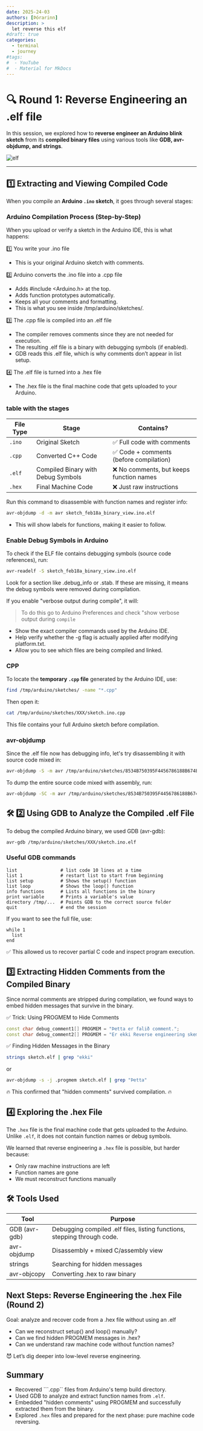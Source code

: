 ```yaml
---
date: 2025-24-03
authors: [Þórarinn]
description: >
  let reverse this elf
#draft: true
categories:
  - terminal
  - journey
#tags:
#  - YouTube
#  - Material for MkDocs
---
```


# 🔍 Round 1: Reverse Engineering an .elf file

In this session, we explored how to **reverse engineer an Arduino blink sketch** from its **compiled binary files** using various tools like **GDB, avr-objdump, and strings**.

![elf](https://images-wixmp-ed30a86b8c4ca887773594c2.wixmp.com/i/bcd161ac-814c-4827-94fc-f6e63e584f9d/d351a5x-0570f2e5-f1c4-4fad-abab-db6902e5e29e.jpg)

<!-- more -->
---

## 1️⃣ Extracting and Viewing Compiled Code  

When you compile an **Arduino `.ino` sketch**, it goes through several stages: 

### Arduino Compilation Process (Step-by-Step)
When you upload or verify a sketch in the Arduino IDE, this is what happens:

1️⃣ You write your .ino file

- This is your original Arduino sketch with comments.
  
2️⃣ Arduino converts the .ino file into a .cpp file

- Adds #include <Arduino.h> at the top.
- Adds function prototypes automatically.
- Keeps all your comments and formatting.
- This is what you see inside /tmp/arduino/sketches/.
  
3️⃣ The .cpp file is compiled into an .elf file

- The compiler removes comments since they are not needed for execution.
- The resulting .elf file is a binary with debugging symbols (if enabled).
- GDB reads this .elf file, which is why comments don’t appear in list setup.

4️⃣ The .elf file is turned into a .hex file

- The .hex file is the final machine code that gets uploaded to your Arduino.

### table with the stages

| **File Type** | **Stage** | **Contains?** |
|--------------|----------|--------------|
| `.ino` | Original Sketch | ✅ Full code with comments |
| `.cpp` | Converted C++ Code | ✅ Code + comments (before compilation) |
| `.elf` | Compiled Binary with Debug Symbols | ❌ No comments, but keeps function names |
| `.hex` | Final Machine Code | ❌ Just raw instructions |

Run this command to disassemble with function names and register info:

```bash
avr-objdump -d -m avr sketch_feb18a_binary_view.ino.elf
```
- This will show labels for functions, making it easier to follow.

### Enable Debug Symbols in Arduino

To check if the ELF file contains debugging symbols (source code references), run:

```bash
avr-readelf -S sketch_feb18a_binary_view.ino.elf
```

Look for a section like .debug_info or .stab. If these are missing, it means the debug symbols were removed during compilation.

If you enable "verbose output during compile", it will:
> To do this go to Arduino Preferences and check "show verbose output during ```compile``` 

- Show the exact compiler commands used by the Arduino IDE.
- Help verify whether the -g flag is actually applied after modifying platform.txt.
- Allow you to see which files are being compiled and linked.

### CPP

To locate the **temporary `.cpp` file** generated by the Arduino IDE, use:  
```bash
find /tmp/arduino/sketches/ -name "*.cpp"
```
Then open it:

```bash
cat /tmp/arduino/sketches/XXX/sketch.ino.cpp
```
This file contains your full Arduino sketch before compilation.

### avr-objdump 

Since the .elf file now has debugging info, let's try disassembling it with source code mixed in:
```bash
avr-objdump -S -m avr /tmp/arduino/sketches/8534B750395F4456786188B674E891FB/sketch_feb18a_binary_view.ino.elf
```

To dump the entire source code mixed with assembly, run:

```bash
avr-objdump -SC -m avr /tmp/arduino/sketches/8534B750395F4456786188B674E891FB/sketch_feb18a_binary_view.ino.elf > full_code.txt
```


## 🛠 2️⃣ Using GDB to Analyze the Compiled .elf File

To debug the compiled Arduino binary, we used GDB (avr-gdb):

```bash
avr-gdb /tmp/arduino/sketches/XXX/sketch.ino.elf
```
### Useful GDB commands

```gdb
list                # list code 10 lines at a time
list 1              # restart list to start from beginning
list setup          # Shows the setup() function
list loop           # Shows the loop() function
info functions      # Lists all functions in the binary
print variable      # Prints a variable's value
directory /tmp/...  # Points GDB to the correct source folder
quit                # end the session

```
If you want to see the full file, use:

```gdb
while 1
  list
end
```

✅ This allowed us to recover partial C code and inspect program execution.

## 3️⃣ Extracting Hidden Comments from the Compiled Binary

Since normal comments are stripped during compilation, we found ways to embed hidden messages that survive in the binary.

✅ Trick: Using PROGMEM to Hide Comments

```cpp
const char debug_comment1[] PROGMEM = "Þetta er falið comment.";
const char debug_comment2[] PROGMEM = "Er ekki Reverse engineering skemmtilegt!";
```

✅ Finding Hidden Messages in the Binary

```bash
strings sketch.elf | grep "ekki"
```
or

```bash
avr-objdump -s -j .progmem sketch.elf | grep "Þetta"
```

🔥 This confirmed that "hidden comments" survived compilation. 🔥

## 4️⃣ Exploring the .hex File

The ```.hex``` file is the final machine code that gets uploaded to the Arduino. Unlike ```.elf```, it does not contain function names or debug symbols.

We learned that reverse engineering a ```.hex``` file is possible, but harder because:

- Only raw machine instructions are left
- Function names are gone
- We must reconstruct functions manually

## 🛠 Tools Used

| Tool          | Purpose                             |
|---------------|-------------------------------------|
| GDB (avr-gdb) | Debugging compiled .elf files, listing functions, stepping through code.      |
| avr-objdump   | Disassembly + mixed C/assembly view |
| strings       | Searching for hidden messages       |
| avr-objcopy   | Converting .hex to raw binary       |


## Next Steps: Reverse Engineering the .hex File (Round 2)

Goal: analyze and recover code from a .hex file without using an .elf

- Can we reconstruct setup() and loop() manually?
- Can we find hidden PROGMEM messages in .hex?
- Can we understand raw machine code without function names?

😈 Let’s dig deeper into low-level reverse engineering.

## Summary 
- Recovered ```.cpp`` files from Arduino's temp build directory.
- Used GDB to analyze and extract function names from ```.elf```.
- Embedded "hidden comments" using PROGMEM and successfully extracted them from the binary.
- Explored ```.hex``` files and prepared for the next phase: pure machine code reversing.

